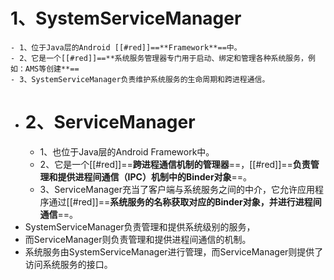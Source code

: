 # 1、SystemServiceManager
	- 1、位于Java层的Android [[#red]]==**Framework**==中。
	- 2、它是一个[[#red]]==**系统服务管理器专门用于启动、绑定和管理各种系统服务，例如：AMS等创建**==
	- 3、SystemServiceManager负责维护系统服务的生命周期和跨进程通信。
- # 2、ServiceManager
	- 1、也位于Java层的Android Framework中。
	- 2、它是一个[[#red]]==**跨进程通信机制的管理器**==，[[#red]]==**负责管理和提供进程间通信（IPC）机制中的Binder对象**==。
	- 3、ServiceManager充当了客户端与系统服务之间的中介，它允许应用程序通过[[#red]]==**系统服务的名称获取对应的Binder对象，并进行进程间通信**==。
- SystemServiceManager负责管理和提供系统级别的服务，
- 而ServiceManager则负责管理和提供进程间通信的机制。
- 系统服务由SystemServiceManager进行管理，而ServiceManager则提供了访问系统服务的接口。